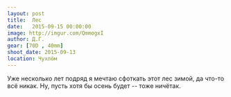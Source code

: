 ```yaml
---
layout: post
title:  Лес
date:   2015-09-15 00:00:00
image: http://imgur.com/QmmogxI
author: Д.Г.
gear: [70D , 40mm]
shoot_date: 2015-09-13
location: Чухлöм
---
```


Уже несколько лет подряд я мечтаю сфоткать этот лес зимой, да что-то всё никак. Ну, пусть хотя бы осень будет -- тоже ничётак.
